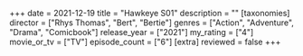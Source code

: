 +++
date = 2021-12-19
title = "Hawkeye S01"
description = ""
[taxonomies]
director = ["Rhys Thomas", "Bert", "Bertie"] 
genres = ["Action", "Adventure", "Drama", "Comicbook"]
release_year = ["2021"]
my_rating = ["4"]
movie_or_tv = ["TV"]
episode_count = ["6"]
[extra]
reviewed = false
+++


